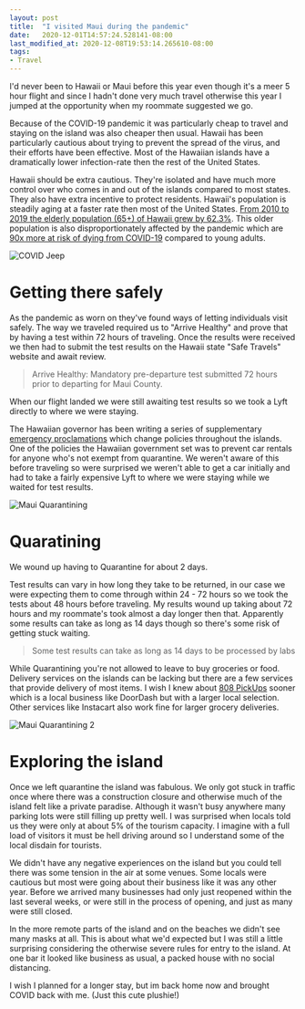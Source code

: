 ```yaml
---
layout: post
title:  "I visited Maui during the pandemic"
date:   2020-12-01T14:57:24.528141-08:00
last_modified_at: 2020-12-08T19:53:14.265610-08:00
tags:
- Travel
---
```


I'd never been to Hawaii or Maui before this year even though it's a meer 5 hour flight and since I hadn't done very much travel otherwise this year I jumped at the opportunity when my roommate suggested we go. 

Because of the COVID-19 pandemic it was particularly cheap to travel and staying on the island was also cheaper then usual. Hawaii has been particularly cautious about trying to prevent the spread of the virus, and their efforts have been effective. Most of the Hawaiian islands have a dramatically lower infection-rate then the rest of the United States.

Hawaii should be extra cautious. They're isolated and have much more control over who comes in and out of the islands compared to most states. They also have extra incentive to protect residents. Hawaii's population is steadily aging at a faster rate then most of the United States. [From 2010 to 2019 the elderly population (65+) of Hawaii grew by 62.3%](https://web.archive.org/web/20201017121959/https://census.hawaii.gov/wp-content/uploads/2020/06/Hawaii-Population-Characteristics-2019.pdf). This older population is also disproportionately affected by the pandemic which are [90x more at risk of dying from COVID-19](https://web.archive.org/web/20201201020338/https://www.cdc.gov/coronavirus/2019-ncov/need-extra-precautions/older-adults.html) compared to young adults.

![COVID Jeep](./assets/maui/covid_jeep.jpg)

# Getting there safely

As the pandemic as worn on they've found ways of letting individuals visit safely. The way we traveled required us to "Arrive Healthy" and prove that by having a test within 72 hours of traveling. Once the results were received we then had to submit the test results on the Hawaii state "Safe Travels" website and await review.

> Arrive Healthy: Mandatory pre-departure test submitted 72 hours prior to departing for Maui County.

When our flight landed we were still awaiting test results so we took a Lyft directly to where we were staying.

The Hawaiian governor has been writing a series of supplementary [emergency proclamations](https://web.archive.org/web/20201115120318/https://governor.hawaii.gov/wp-content/uploads/2020/03/2003109-ATG_COVID-19-Supplementary-Proclamation-signed.pdf) which change policies throughout the islands. One of the policies the Hawaiian government set was to prevent car rentals for anyone who's not exempt from quarantine. We weren't aware of this before traveling so were surprised we weren't able to get a car initially and had to take a fairly expensive Lyft to where we were staying while we waited for test results.

![Maui Quarantining](./assets/maui/quarantine.jpg)

# Quaratining

We wound up having to Quarantine for about 2 days.

Test results can vary in how long they take to be returned, in our case we were expecting them to come through within 24 - 72 hours so we took the tests about 48 hours before traveling. My results wound up taking about 72 hours and my roommate's took almost a day longer then that. Apparently some results can take as long as 14 days though so there's some risk of getting stuck waiting.

> Some test results can take as long as 14 days to be processed by labs

While Quarantining you're not allowed to leave to buy groceries or food. Delivery services on the islands can be lacking but there are a few services that provide delivery of most items. I wish I knew about [808 PickUps](https://www.fooddeliverymaui.com/) sooner which is a local business like DoorDash but with a larger local selection. Other services like Instacart also work fine for larger grocery deliveries.

![Maui Quarantining 2](./assets/maui/quarantine_2.jpg)

# Exploring the island

Once we left quarantine the island was fabulous. We only got stuck in traffic once where there was a construction closure and otherwise much of the island felt like a private paradise. Although it wasn't busy anywhere many parking lots were still filling up pretty well. I was surprised when locals told us they were only at about 5% of the tourism capacity. I imagine with a full load of visitors it must be hell driving around so I understand some of the local disdain for tourists.

We didn't have any negative experiences on the island but you could tell there was some tension in the air at some venues. Some locals were cautious but most were going about their business like it was any other year. Before we arrived many businesses had only just reopened within the last several weeks, or were still in the process of opening, and just as many were still closed.

In the more remote parts of the island and on the beaches we didn't see many masks at all. This is about what we'd expected but I was still a little surprising considering the otherwise severe rules for entry to the island. At one bar it looked like business as usual, a packed house with no social distancing.

I wish I planned for a longer stay, but im back home now and brought COVID back with me. (Just this cute plushie!)


